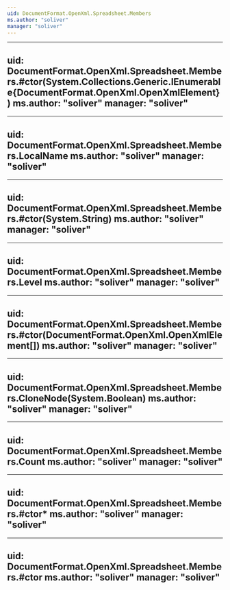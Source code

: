 ```yaml
---
uid: DocumentFormat.OpenXml.Spreadsheet.Members
ms.author: "soliver"
manager: "soliver"
---
```


---
uid: DocumentFormat.OpenXml.Spreadsheet.Members.#ctor(System.Collections.Generic.IEnumerable{DocumentFormat.OpenXml.OpenXmlElement})
ms.author: "soliver"
manager: "soliver"
---

---
uid: DocumentFormat.OpenXml.Spreadsheet.Members.LocalName
ms.author: "soliver"
manager: "soliver"
---

---
uid: DocumentFormat.OpenXml.Spreadsheet.Members.#ctor(System.String)
ms.author: "soliver"
manager: "soliver"
---

---
uid: DocumentFormat.OpenXml.Spreadsheet.Members.Level
ms.author: "soliver"
manager: "soliver"
---

---
uid: DocumentFormat.OpenXml.Spreadsheet.Members.#ctor(DocumentFormat.OpenXml.OpenXmlElement[])
ms.author: "soliver"
manager: "soliver"
---

---
uid: DocumentFormat.OpenXml.Spreadsheet.Members.CloneNode(System.Boolean)
ms.author: "soliver"
manager: "soliver"
---

---
uid: DocumentFormat.OpenXml.Spreadsheet.Members.Count
ms.author: "soliver"
manager: "soliver"
---

---
uid: DocumentFormat.OpenXml.Spreadsheet.Members.#ctor*
ms.author: "soliver"
manager: "soliver"
---

---
uid: DocumentFormat.OpenXml.Spreadsheet.Members.#ctor
ms.author: "soliver"
manager: "soliver"
---
